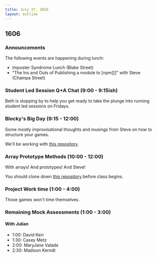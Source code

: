 ```yaml
---
title: July 27, 2016
layout: outline
---
```


## 1606

### Announcements

The following events are happening during lunch:

- Imposter Syndrome Lunch (Blake Street)
- "The Ins and Outs of Publishing a module to [npm][]" with Steve (Champa Street)

### Student Led Session Q+A Chat (9:00 - 9:15ish)

Beth is stopping by to help you get ready to take the plunge into running student led sessions on Fridays.

### Blocky's Big Day (9:15 - 12:00)

Some mostly improvisational thoughts and musings from Steve on how to structure your games.

We'll be working with [this repository][bbd].

[bbd]: https://github.com/turingschool-examples/blockys-big-day "Blocky's Big Day"

### Array Prototype Methods (10:00 - 12:00)

With arrays! And prototypes! And Steve!

You should clone down [this repository][ck] before class begins.

[ck]: https://github.com/mdn/advanced-js-fundamentals-ck/tree/gh-pages/tutorials/01-array-prototype-methods

### Project Work time (1:00 - 4:00)

Those games won't time themselves.

### Remaining Mock Assessments (1:00 - 3:00)

#### With Julian

- 1:00: David Kerr
- 1:30: Casey Metz
- 2:00: MaryJane Valade
- 2:30: Madison Kerndt
